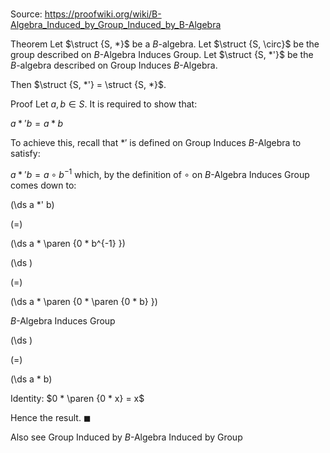 # 

Source: https://proofwiki.org/wiki/B-Algebra_Induced_by_Group_Induced_by_B-Algebra

Theorem
Let $\struct {S, *}$ be a $B$-algebra.
Let $\struct {S, \circ}$ be the group described on $B$-Algebra Induces Group.
Let $\struct {S, *'}$ be the $B$-algebra described on Group Induces $B$-Algebra.

Then $\struct {S, *'} = \struct {S, *}$.


Proof
Let $a, b \in S$.
It is required to show that:

$a *' b = a * b$

To achieve this, recall that $*'$ is defined on Group Induces $B$-Algebra to satisfy:

$a *' b = a \circ b^{-1}$
which, by the definition of $\circ$ on $B$-Algebra Induces Group comes down to:














\(\ds a *' b\)

\(=\)







\(\ds a * \paren {0 * b^{-1} }\)




















\(\ds \)

\(=\)







\(\ds a * \paren {0 * \paren {0 * b} }\)





$B$-Algebra Induces Group














\(\ds \)

\(=\)







\(\ds a * b\)





Identity: $0 * \paren {0 * x} = x$




Hence the result.
$\blacksquare$


Also see
Group Induced by $B$-Algebra Induced by Group




